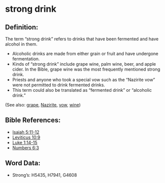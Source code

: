 # strong drink

## Definition:

The term “strong drink” refers to drinks that have been fermented and have alcohol in them.

* Alcoholic drinks are made from either grain or fruit and have undergone fermentation.
* Kinds of “strong drink” include grape wine, palm wine, beer, and apple cider. In the Bible, grape wine was the most frequently mentioned strong drink.
* Priests and anyone who took a special vow such as the “Nazirite vow” were not permitted to drink fermented drinks.
* This term could also be translated as “fermented drink” or “alcoholic drink.”

(See also: [grape](../other/grape.md), [Nazirite](../kt/nazirite.md), [vow](../kt/vow.md), [wine](../other/wine.md))

## Bible References:

* [Isaiah 5:11-12](rc://en/tn/help/isa/05/11)
* [Leviticus 10:9](rc://en/tn/help/lev/10/09)
* [Luke 1:14-15](rc://en/tn/help/luk/01/14)
* [Numbers 6:3](rc://en/tn/help/num/06/03)

## Word Data:

* Strong’s: H5435, H7941, G4608
